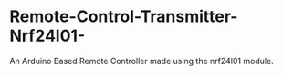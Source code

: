 # Remote-Control-Transmitter-Nrf24l01-
An Arduino Based Remote Controller made using the nrf24l01 module.
